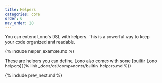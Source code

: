 ```yaml
---
title: Helpers
categories: core
order: 6
nav_order: 20
---
```


You can extend Lono's DSL with helpers. This is a powerful way to keep your code organized and readable.

{% include helper_example.md %}

These are helpers you can define. Lono also comes with some [builtin Lono helpers]({% link _docs/dsl/components/builtin-helpers.md %})

{% include prev_next.md %}
